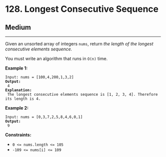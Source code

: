 # 128. Longest Consecutive Sequence

## Medium

***

Given an unsorted array of integers `nums`, return _the length of the longest consecutive elements sequence._

You must write an algorithm that runs in `O(n)` time.

&#x20;

**Example 1:**

<pre><code>Input: nums = [100,4,200,1,3,2]
<strong>Output:
</strong> 4
<strong>Explanation:
</strong> The longest consecutive elements sequence is [1, 2, 3, 4]. Therefore its length is 4.</code></pre>

**Example 2:**

<pre><code>Input: nums = [0,3,7,2,5,8,4,6,0,1]
<strong>Output:
</strong> 9</code></pre>

&#x20;

**Constraints:**

* `0 <= nums.length <= 105`
* `-109 <= nums[i] <= 109`
